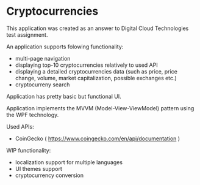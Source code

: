 # Cryptocurrencies

This application was created as an answer to Digital Cloud Technologies test assignment.

An application supports folowing functionality:
  - multi-page navigation
  - displaying top-10 cryptocurrencies relatively to used API
  - displaying a detailed cryptocurrencies data (such as price, price change, volume, market capitalization, possible exchanges etc.)
  - cryptocurreny search

Application has pretty basic but functional UI.

Application implements the MVVM (Model-View-ViewModel) pattern using the WPF technology.

Used APIs:
  - CoinGecko ( https://www.coingecko.com/en/api/documentation )

WIP functionality:
  - localization support for multiple languages
  - UI themes support
  - cryptocurrency conversion
